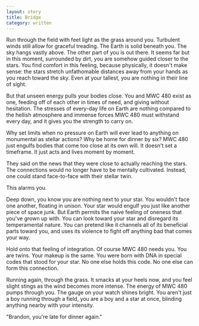 ```yaml
---
layout: story
title: Bridge
category: written
---
```


Run through the field with feet light as the grass around you. Turbulent winds still allow for graceful treading. The Earth is solid beneath you. The sky hangs vastly above. The other part of you is out there. It seems far but in this moment, surrounded by dirt, you are somehow guided closer to the stars. You find comfort in this feeling, because physically, it doesn't make sense: the stars stretch unfathomable distances away from your hands as you reach toward the sky. Even at your tallest, you are nothing in their line of sight.

But that unseen energy pulls your bodies close. You and MWC 480 exist as one, feeding off of each other in times of need, and giving without hesitation. The stresses of every-day life on Earth are nothing compared to the hellish atmosphere and immense forces MWC 480 must withstand every day, and it gives you the strength to carry on.

Why set limits when no pressure on Earth will ever lead to anything on monumental as stellar actions? Why be home for dinner by six? MWC 480 just engulfs bodies that come too close at its own will. It doesn't set a timeframe. It just acts and lives moment by moment.

They said on the news that they were close to actually reaching the stars. The connections would no longer have to be mentally cultivated. Instead, one could stand face-to-face with their stellar twin.

This alarms you.

Deep down, you know you are nothing next to your star. You wouldn't face one another, floating in unison. Your star would engulf you just like another piece of space junk. But Earth permits the naive feeling of oneness that you've grown up with. You can look toward your star and disregard its temperamental nature. You can pretend like it channels all of its beneficial parts toward you, and uses its violence to fight off anything bad that comes your way.

Hold onto that feeling of integration. Of course MWC 480 needs you. You are twins. Your makeup is the same. You were born with DNA in special codes that stood for your star. No one else holds this code. No one else can form this connection.

Running again, through the grass. It smacks at your heels now, and you feel slight stings as the wind becomes more intense. The energy of MWC 480 pumps through you. The gauge on your watch shines bright. You aren't just a boy running through a field, you are a boy and a star at once, blinding anything nearby with your intensity.

"Brandon, you're late for dinner again."
